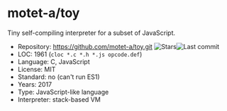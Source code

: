 # motet-a/toy

Tiny self-compiling interpreter for a subset of JavaScript.

* Repository:  https://github.com/motet-a/toy.git <span class="shields"><img src="https://img.shields.io/github/stars/motet-a/toy?label=&style=flat-square" alt="Stars" title="Stars"><img src="https://img.shields.io/github/last-commit/motet-a/toy?label=&style=flat-square" alt="Last commit" title="Last commit"></span>
* LOC:         1961 (`cloc *.c *.h *.js opcode.def`)
* Language:    C, JavaScript
* License:     MIT
* Standard:    no (can't run ES1)
* Years:       2017
* Type:        JavaScript-like language
* Interpreter: stack-based VM
